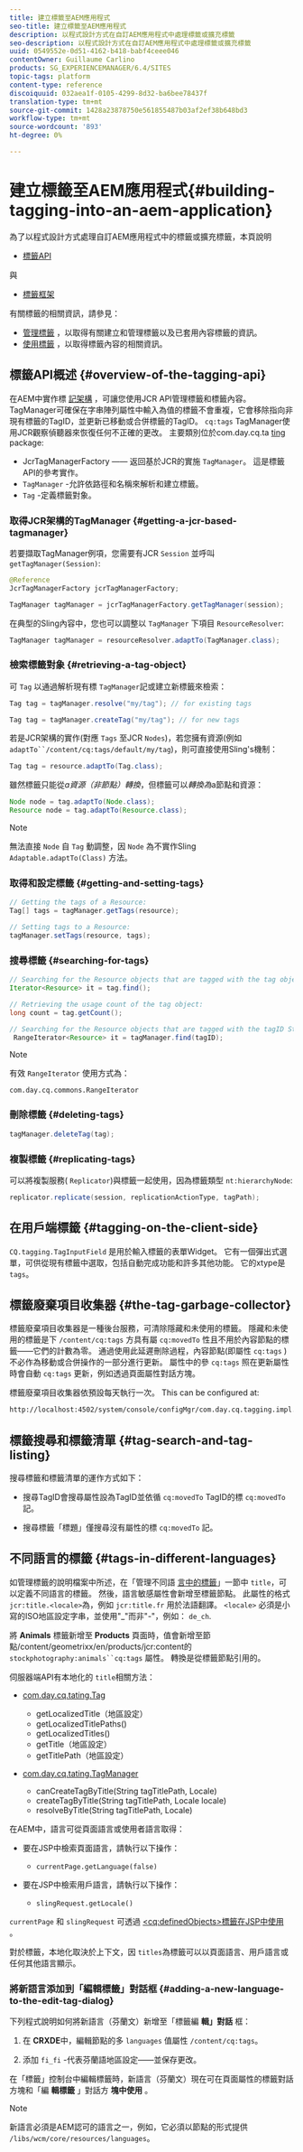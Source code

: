 ```yaml
---
title: 建立標籤至AEM應用程式
seo-title: 建立標籤至AEM應用程式
description: 以程式設計方式在自訂AEM應用程式中處理標籤或擴充標籤
seo-description: 以程式設計方式在自訂AEM應用程式中處理標籤或擴充標籤
uuid: 0549552e-0d51-4162-b418-babf4ceee046
contentOwner: Guillaume Carlino
products: SG_EXPERIENCEMANAGER/6.4/SITES
topic-tags: platform
content-type: reference
discoiquuid: 032aea1f-0105-4299-8d32-ba6bee78437f
translation-type: tm+mt
source-git-commit: 1428a23878750e561855487b03af2ef38b648bd3
workflow-type: tm+mt
source-wordcount: '893'
ht-degree: 0%

---
```



# 建立標籤至AEM應用程式{#building-tagging-into-an-aem-application}

為了以程式設計方式處理自訂AEM應用程式中的標籤或擴充標籤，本頁說明

* [標籤API](https://helpx.adobe.com/experience-manager/6-4/sites/developing/using/reference-materials/javadoc/com/day/cq/tagging/package-summary.html)

與

* [標籤框架](/help/sites-developing/framework.md)

有關標籤的相關資訊，請參見：

* [管理標籤](/help/sites-administering/tags.md) ，以取得有關建立和管理標籤以及已套用內容標籤的資訊。
* [使用標籤](/help/sites-authoring/tags.md) ，以取得標籤內容的相關資訊。

## 標籤API概述 {#overview-of-the-tagging-api}

在AEM中實作標 [記架構](/help/sites-developing/framework.md) ，可讓您使用JCR API管理標籤和標籤內容。 TagManager可確保在字串陣列屬性中輸入為值的標籤不會重複，它會移除指向非現有標籤的TagID，並更新已移動或合併標籤的TagID。 `cq:tags` TagManager使用JCR觀察偵聽器來恢復任何不正確的更改。 主要類別位於com.day.cq.ta [ting](https://helpx.adobe.com/experience-manager/6-4/sites/developing/using/reference-materials/javadoc/index.html?com/day/cq/tagging/package-summary.html) package:

* JcrTagManagerFactory —— 返回基於JCR的實施 `TagManager`。 這是標籤API的參考實作。
* `TagManager` -允許依路徑和名稱來解析和建立標籤。
* `Tag` -定義標籤對象。

### 取得JCR架構的TagManager {#getting-a-jcr-based-tagmanager}

若要擷取TagManager例項，您需要有JCR `Session` 並呼叫 `getTagManager(Session)`:

```java
@Reference
JcrTagManagerFactory jcrTagManagerFactory;

TagManager tagManager = jcrTagManagerFactory.getTagManager(session);
```

在典型的Sling內容中，您也可以調整以 `TagManager` 下項目 `ResourceResolver`:

```java
TagManager tagManager = resourceResolver.adaptTo(TagManager.class);
```

### 檢索標籤對象 {#retrieving-a-tag-object}

可 `Tag` 以通過解析現有標 `TagManager`記或建立新標籤來檢索：

```java
Tag tag = tagManager.resolve("my/tag"); // for existing tags

Tag tag = tagManager.createTag("my/tag"); // for new tags
```

若是JCR架構的實作(對應 `Tags` 至JCR `Nodes`)，若您擁有資源(例如 `adaptTo``/content/cq:tags/default/my/tag`)，則可直接使用Sling&#39;s機制：

```java
Tag tag = resource.adaptTo(Tag.class);
```

雖然標籤只能從*a資源（非節點）轉換*，但標籤可以*轉換為*a節點和資源：

```java
Node node = tag.adaptTo(Node.class);
Resource node = tag.adaptTo(Resource.class);
```

>[!NOTE]
>
>無法直接 `Node` 自 `Tag` 動調整，因 `Node` 為不實作Sling `Adaptable.adaptTo(Class)` 方法。

### 取得和設定標籤 {#getting-and-setting-tags}

```java
// Getting the tags of a Resource:
Tag[] tags = tagManager.getTags(resource); 

// Setting tags to a Resource:
tagManager.setTags(resource, tags);
```

### 搜尋標籤 {#searching-for-tags}

```java
// Searching for the Resource objects that are tagged with the tag object:
Iterator<Resource> it = tag.find();

// Retrieving the usage count of the tag object:
long count = tag.getCount();

// Searching for the Resource objects that are tagged with the tagID String:
 RangeIterator<Resource> it = tagManager.find(tagID);
```

>[!NOTE]
>
>有效 `RangeIterator` 使用方式為：
>
>`com.day.cq.commons.RangeIterator`

### 刪除標籤 {#deleting-tags}

```java
tagManager.deleteTag(tag);
```

### 複製標籤 {#replicating-tags}

可以將複製服務( `Replicator`)與標籤一起使用，因為標籤類型 `nt:hierarchyNode`:

```java
replicator.replicate(session, replicationActionType, tagPath);
```

## 在用戶端標籤 {#tagging-on-the-client-side}

`CQ.tagging.TagInputField` 是用於輸入標籤的表單Widget。 它有一個彈出式選單，可供從現有標籤中選取，包括自動完成功能和許多其他功能。 它的xtype是 `tags`。

## 標籤廢棄項目收集器 {#the-tag-garbage-collector}

標籤廢棄項目收集器是一種後台服務，可清除隱藏和未使用的標籤。 隱藏和未使用的標籤是下 `/content/cq:tags` 方具有屬 `cq:movedTo` 性且不用於內容節點的標籤——它們的計數為零。 通過使用此延遲刪除過程，內容節點(即屬性 `cq:tags` )不必作為移動或合併操作的一部分進行更新。 屬性中的參 `cq:tags` 照在更新屬性時會自動 `cq:tags` 更新，例如透過頁面屬性對話方塊。

標籤廢棄項目收集器依預設每天執行一次。 This can be configured at:

```xml
http://localhost:4502/system/console/configMgr/com.day.cq.tagging.impl.TagGarbageCollector
```

## 標籤搜尋和標籤清單 {#tag-search-and-tag-listing}

搜尋標籤和標籤清單的運作方式如下：

* 搜尋TagID會搜尋屬性設為TagID並依循 `cq:movedTo` TagID的標 `cq:movedTo` 記。

* 搜尋標籤「標題」僅搜尋沒有屬性的標 `cq:movedTo` 記。

## 不同語言的標籤 {#tags-in-different-languages}

如管理標籤的說明檔案中所述，在「管理不同語 [言中的標籤](/help/sites-administering/tags.md#managing-tags-in-different-languages)」一節中 `title`，可以定義不同語言的標籤。 然後，語言敏感屬性會新增至標籤節點。 此屬性的格式 `jcr:title.<locale>`為，例如 `jcr:title.fr` 用於法語翻譯。 `<locale>` 必須是小寫的ISO地區設定字串，並使用&quot;_&quot;而非&quot;-&quot;，例如： `de_ch`.

將 **Animals** 標籤新增至 **Products** 頁面時，值會新增至節點/content/geometrixx/en/products/jcr:content的 `stockphotography:animals``cq:tags` 屬性。 轉換是從標籤節點引用的。

伺服器端API有本地化的 `title`相關方法：

* [com.day.cq.tating.Tag](https://helpx.adobe.com/experience-manager/6-4/sites/developing/using/reference-materials/javadoc/index.html?com/day/cq/tagging/Tag.html)

   * getLocalizedTitle（地區設定）
   * getLocalizedTitlePaths()
   * getLocalizedTitles()
   * getTitle（地區設定）
   * getTitlePath（地區設定）

* [com.day.cq.tating.TagManager](https://helpx.adobe.com/experience-manager/6-4/sites/developing/using/reference-materials/javadoc/index.html?com/day/cq/tagging/TagManager.html)

   * canCreateTagByTitle(String tagTitlePath, Locale)
   * createTagByTitle(String tagTitlePath, Locale locale)
   * resolveByTitle(String tagTitlePath, Locale)

在AEM中，語言可從頁面語言或使用者語言取得：

* 要在JSP中檢索頁面語言，請執行以下操作：

   * `currentPage.getLanguage(false)`

* 要在JSP中檢索用戶語言，請執行以下操作：

   * `slingRequest.getLocale()`

`currentPage` 和 `slingRequest` 可透過 [&lt;cq:definedObjects>標籤在JSP中使用](/help/sites-developing/taglib.md) 。

對於標籤，本地化取決於上下文，因 `titles`為標籤可以以頁面語言、用戶語言或任何其他語言顯示。

### 將新語言添加到「編輯標籤」對話框 {#adding-a-new-language-to-the-edit-tag-dialog}

下列程式說明如何將新語言（芬蘭文）新增至「標籤編 **輯」對話** 框：

1. 在 **CRXDE**&#x200B;中，編輯節點的多 `languages` 值屬性 `/content/cq:tags`。

1. 添加 `fi_fi` -代表芬蘭語地區設定——並保存更改。

在「標籤」控制台中編輯標籤時，新語言（芬蘭文）現在可在頁面屬性的標籤對話方塊和「編 **輯標籤** 」對話方 **塊中使用** 。

>[!NOTE]
>
>新語言必須是AEM認可的語言之一，例如，它必須以節點的形式提供 `/libs/wcm/core/resources/languages`。

